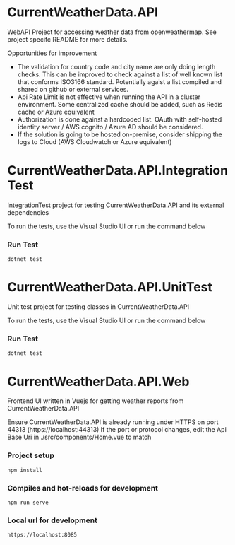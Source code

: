 # CurrentWeatherData.API
WebAPI Project for accessing weather data from openweathermap.
See project specifc README for more details.

Opportunities for improvement
- The validation for country code and city name are only doing length checks. This can be improved to check against a list of well known list that conforms ISO3166 standard. Potentially agaist a list compiled and shared on github or external services.
- Api Rate Limit is not effective when running the API in a cluster environment. Some centralized cache should be added, such as Redis cache or Azure equivalent
- Authorization is done against a hardcoded list. OAuth with self-hosted identity server / AWS cognito / Azure AD should be considered.
- If the solution is going to be hosted on-premise, consider shipping the logs to Cloud (AWS Cloudwatch or Azure equivalent)

# CurrentWeatherData.API.IntegrationTest
IntegrationTest project for testing CurrentWeatherData.API and its external dependencies

To run the tests, use the Visual Studio UI or run the command below

### Run Test
```
dotnet test
```

# CurrentWeatherData.API.UnitTest
Unit test project for testing classes in CurrentWeatherData.API

To run the tests, use the Visual Studio UI or run the command below

### Run Test
```
dotnet test
```

# CurrentWeatherData.API.Web
Frontend UI written in Vuejs for getting weather reports from CurrentWeatherData.API

Ensure CurrentWeatherData.API is already running under HTTPS on port 44313 (https://localhost:44313) 
If the port or protocol changes, edit the Api Base Uri in ./src/components/Home.vue to match

### Project setup
```
npm install
```

### Compiles and hot-reloads for development
```
npm run serve
```

### Local url for development
```
https://localhost:8085
```


